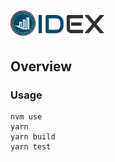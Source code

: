 # <img src="logo.png" alt="IDEX" height="40px">

## Overview

### Usage

```console
nvm use
yarn
yarn build
yarn test
```
